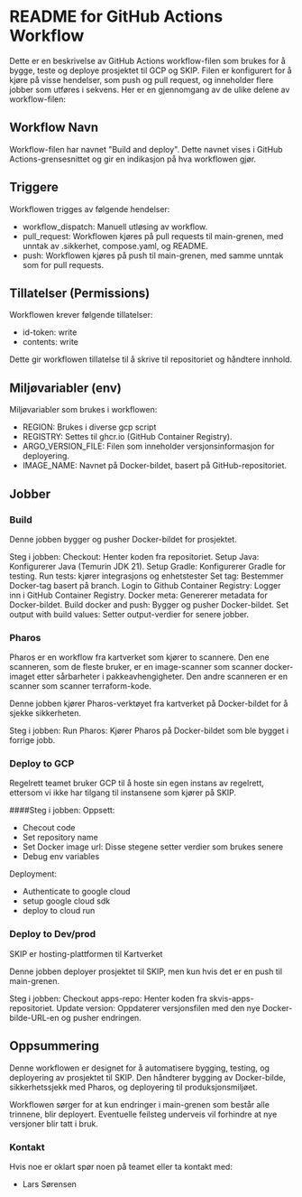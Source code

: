 # README for GitHub Actions Workflow

Dette er en beskrivelse av GitHub Actions workflow-filen som brukes for å bygge, teste og deploye prosjektet
til GCP og SKIP. Filen er konfigurert for å kjøre på visse hendelser, som push og pull request, og inneholder flere jobber som
utføres i sekvens. Her er en gjennomgang av de ulike delene av workflow-filen:

## Workflow Navn

Workflow-filen har navnet "Build and deploy". Dette navnet vises i GitHub Actions-grensesnittet og gir
en indikasjon på hva workflowen gjør.

## Triggere

Workflowen trigges av følgende hendelser:

- workflow_dispatch: Manuell utløsing av workflow.
- pull_request: Workflowen kjøres på pull requests til main-grenen, med unntak av .sikkerhet,
  compose.yaml, og README.
- push: Workflowen kjøres på push til main-grenen, med samme unntak som for pull requests.

## Tillatelser (Permissions)

Workflowen krever følgende tillatelser:

- id-token: write
- contents: write

Dette gir workflowen tillatelse til å skrive til repositoriet og håndtere innhold.

## Miljøvariabler (env)

Miljøvariabler som brukes i workflowen:

- REGION: Brukes i diverse gcp script
- REGISTRY: Settes til ghcr.io (GitHub Container Registry).
- ARGO_VERSION_FILE: Filen som inneholder versjonsinformasjon for deployering.
- IMAGE_NAME: Navnet på Docker-bildet, basert på GitHub-repositoriet.

## Jobber

### Build

Denne jobben bygger og pusher Docker-bildet for prosjektet.

Steg i jobben:
Checkout: Henter koden fra repositoriet.
Setup Java: Konfigurerer Java (Temurin JDK 21).
Setup Gradle: Konfigurerer Gradle for testing.
Run tests: kjører integrasjons og enhetstester
Set tag: Bestemmer Docker-tag basert på branch.
Login to Github Container Registry: Logger inn i GitHub Container Registry.
Docker meta: Genererer metadata for Docker-bildet.
Build docker and push: Bygger og pusher Docker-bildet.
Set output with build values: Setter output-verdier for senere jobber.

### Pharos

Pharos er en workflow fra kartverket som kjører to scannere. Den ene scanneren, som de fleste bruker, er en
image-scanner som scanner docker-imaget etter sårbarheter i pakkeavhengigheter. Den andre scanneren er en scanner som
scanner terraform-kode.

Denne jobben kjører Pharos-verktøyet fra kartverket på Docker-bildet for å sjekke sikkerheten.

Steg i jobben:
Run Pharos: Kjører Pharos på Docker-bildet som ble bygget i forrige jobb.

### Deploy to GCP
Regelrett teamet bruker GCP til å hoste sin egen instans av regelrett, ettersom vi ikke har tilgang til
instansene som kjører på SKIP.

####Steg i jobben:
Oppsett:
- Checout code
- Set repository name
- Set Docker image url: Disse stegene setter verdier som brukes senere
- Debug env variables

Deployment:
- Authenticate to google cloud
- setup google cloud sdk
- deploy to cloud run



### Deploy to Dev/prod

SKIP er hosting-plattformen til Kartverket

Denne jobben deployer prosjektet til SKIP, men kun hvis det er en push til main-grenen.

Steg i jobben:
Checkout apps-repo: Henter koden fra skvis-apps-repositoriet.
Update version: Oppdaterer versjonsfilen med den nye Docker-bilde-URL-en og pusher endringen.

## Oppsummering

Denne workflowen er designet for å automatisere bygging, testing, og deployering av prosjektet til SKIP. Den
håndterer bygging av Docker-bilde, sikkerhetssjekk med Pharos, og deployering til produksjonsmiljøet.

Workflowen sørger for at kun endringer i main-grenen som består alle trinnene, blir deployert. Eventuelle feilsteg
underveis vil forhindre at nye versjoner blir tatt i bruk.

### Kontakt

Hvis noe er oklart spør noen på teamet eller ta kontakt med:

- Lars Sørensen
